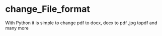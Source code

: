 # change_File_format
With Python it is simple to change pdf to docx, docx to pdf ,jpg topdf and many more 

